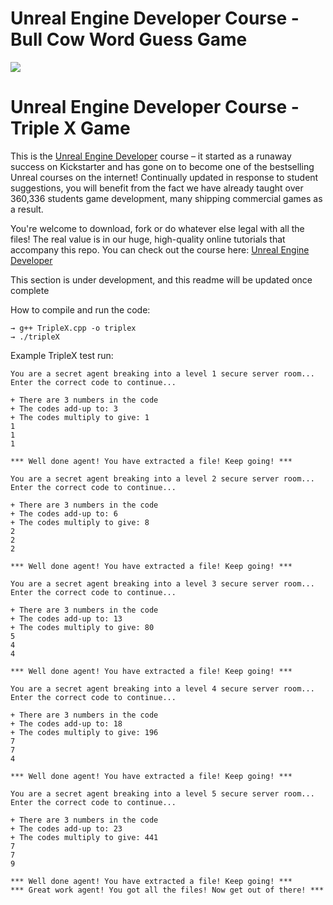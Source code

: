 # Unreal Engine Developer Course - Bull Cow Word Guess Game
![](bull_cow_game.gif)



# Unreal Engine Developer Course - Triple X Game

This is the [Unreal Engine Developer](http://gdev.tv/urcgithub) course – it started as a runaway success on Kickstarter and has gone on to become one of the bestselling Unreal courses on the internet! Continually updated in response to student suggestions, you will benefit from the fact we have already taught over 360,336 students game development, many shipping commercial games as a result.

You're welcome to download, fork or do whatever else legal with all the files! The real value is in our huge, high-quality online tutorials that accompany this repo. You can check out the course here: [Unreal Engine Developer]( http://gdev.tv/urcgithub)

This section is under development, and this readme will be updated once complete

How to compile and run the code:
```
→ g++ TripleX.cpp -o triplex
→ ./tripleX
```

Example TripleX test run:
```
You are a secret agent breaking into a level 1 secure server room...
Enter the correct code to continue...

+ There are 3 numbers in the code
+ The codes add-up to: 3
+ The codes multiply to give: 1
1
1
1

*** Well done agent! You have extracted a file! Keep going! ***

You are a secret agent breaking into a level 2 secure server room...
Enter the correct code to continue...

+ There are 3 numbers in the code
+ The codes add-up to: 6
+ The codes multiply to give: 8
2
2
2

*** Well done agent! You have extracted a file! Keep going! ***

You are a secret agent breaking into a level 3 secure server room...
Enter the correct code to continue...

+ There are 3 numbers in the code
+ The codes add-up to: 13
+ The codes multiply to give: 80
5
4
4

*** Well done agent! You have extracted a file! Keep going! ***

You are a secret agent breaking into a level 4 secure server room...
Enter the correct code to continue...

+ There are 3 numbers in the code
+ The codes add-up to: 18
+ The codes multiply to give: 196
7
7
4

*** Well done agent! You have extracted a file! Keep going! ***

You are a secret agent breaking into a level 5 secure server room...
Enter the correct code to continue...

+ There are 3 numbers in the code
+ The codes add-up to: 23
+ The codes multiply to give: 441
7
7
9

*** Well done agent! You have extracted a file! Keep going! ***
*** Great work agent! You got all the files! Now get out of there! ***
```
